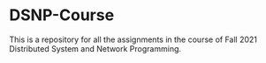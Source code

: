 # DSNP-Course
This is a repository for all the assignments in the course of Fall 2021 Distributed System and Network Programming.

